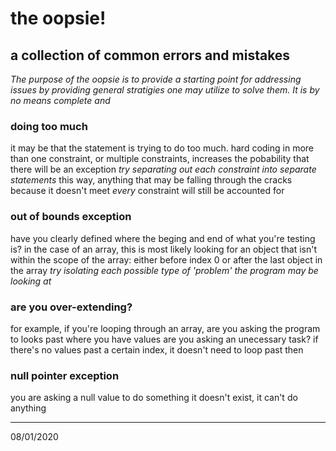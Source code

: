 # the oopsie!
## a collection of common errors and mistakes
_The purpose of the oopsie is to provide a starting point for addressing issues by providing general stratigies one may utilize to solve them. It is by no means complete and_

### doing too much
it may be that the statement is trying to do too much. hard coding in more than one constraint, or multiple constraints, increases the pobability that there will be an exception
_try separating out each constraint into separate statements_
this way, anything that may be falling through the cracks because it doesn't meet _every_ constraint will still be accounted for

### out of bounds exception
have you clearly defined where the beging and end of what you're testing is?
in the case of an array, this is most likely looking for an object that isn't within the scope of the array: either before index 0 or after the last object in the array
_try isolating each possible type of 'problem' the program may be looking at_

### are you over-extending?
for example, if you're looping through an array, are you asking the program to looks past where you have values
are you asking an unecessary task?
if there's no values past a certain index, it doesn't need to loop past then

### null pointer exception
you are asking a null value to do something
it doesn't exist, it can't do anything

---
08/01/2020

